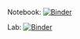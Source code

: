 Notebook: [![Binder](https://mybinder.org/badge_logo.svg)](https://mybinder.org/v2/gh/jhalula/BIOS512-binder/main)

Lab: [![Binder](https://mybinder.org/badge_logo.svg)](https://mybinder.org/v2/gh/jhalula/BIOS512-binder/main?urlpath=lab)
